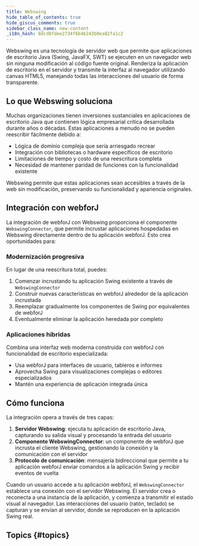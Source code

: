 ```yaml
---
title: Webswing
hide_table_of_contents: true
hide_giscus_comments: true
sidebar_class_name: new-content
_i18n_hash: 8dcd8fdee2734f6b4b243b0ea82fa1c2
---
```

<Head>
  <style>{`
  .container {
    max-width: 65em !important;
  }
  `}</style>
</Head>

Webswing es una tecnología de servidor web que permite que aplicaciones de escritorio Java (Swing, JavaFX, SWT) se ejecuten en un navegador web sin ninguna modificación al código fuente original. Renderiza la aplicación de escritorio en el servidor y transmite la interfaz al navegador utilizando canvas HTML5, manejando todas las interacciones del usuario de forma transparente.

## Lo que Webswing soluciona

Muchas organizaciones tienen inversiones sustanciales en aplicaciones de escritorio Java que contienen lógica empresarial crítica desarrollada durante años o décadas. Estas aplicaciones a menudo no se pueden reescribir fácilmente debido a:

- Lógica de dominio compleja que sería arriesgado recrear
- Integración con bibliotecas o hardware específicos de escritorio
- Limitaciones de tiempo y costo de una reescritura completa
- Necesidad de mantener paridad de funciones con la funcionalidad existente

Webswing permite que estas aplicaciones sean accesibles a través de la web sin modificación, preservando su funcionalidad y apariencia originales.

## Integración con webforJ

La integración de webforJ con Webswing proporciona el componente `WebswingConnector`, que permite incrustar aplicaciones hospedadas en Webswing directamente dentro de tu aplicación webforJ. Esto crea oportunidades para:

### Modernización progresiva

En lugar de una reescritura total, puedes:

1. Comenzar incrustando tu aplicación Swing existente a través de `WebswingConnector`
2. Construir nuevas características en webforJ alrededor de la aplicación incrustada
3. Reemplazar gradualmente los componentes de Swing por equivalentes de webforJ
4. Eventualmente eliminar la aplicación heredada por completo

### Aplicaciones híbridas

Combina una interfaz web moderna construida con webforJ con funcionalidad de escritorio especializada:

- Usa webforJ para interfaces de usuario, tableros e informes
- Aprovecha Swing para visualizaciones complejas o editores especializados
- Mantén una experiencia de aplicación integrada única

## Cómo funciona

La integración opera a través de tres capas:

1. **Servidor Webswing**: ejecuta tu aplicación de escritorio Java, capturando su salida visual y procesando la entrada del usuario
2. **Componente WebswingConnector**: un componente de webforJ que incrusta el cliente Webswing, gestionando la conexión y la comunicación con el servidor
3. **Protocolo de comunicación**: mensajería bidireccional que permite a tu aplicación webforJ enviar comandos a la aplicación Swing y recibir eventos de vuelta

Cuando un usuario accede a tu aplicación webforJ, el `WebswingConnector` establece una conexión con el servidor Webswing. El servidor crea o reconecta a una instancia de la aplicación, y comienza a transmitir el estado visual al navegador. Las interacciones del usuario (ratón, teclado) se capturan y se envían al servidor, donde se reproducen en la aplicación Swing real.

## Topics {#topics}

<DocCardList className="topics-section" />
